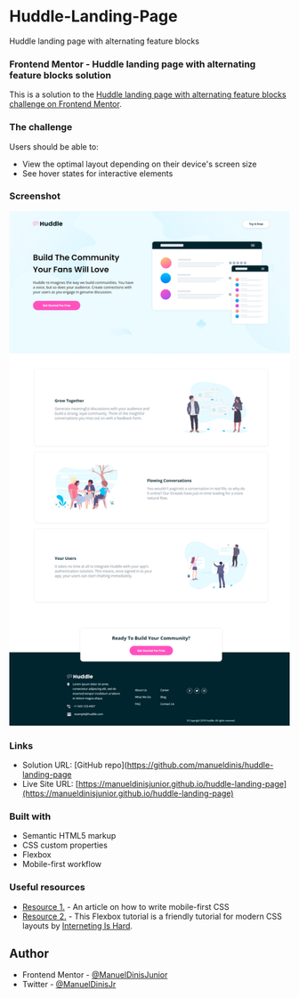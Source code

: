# Huddle-Landing-Page
Huddle landing page with alternating feature blocks

### Frontend Mentor - Huddle landing page with alternating feature blocks solution

This is a solution to the [Huddle landing page with alternating feature blocks challenge on Frontend Mentor](https://www.frontendmentor.io/challenges/huddle-landing-page-with-alternating-feature-blocks-5ca5f5981e82137ec91a5100/hub). 

### The challenge

Users should be able to:

- View the optimal layout depending on their device's screen size
- See hover states for interactive elements

### Screenshot

![](./images/screenshot.png)

### Links

- Solution URL: [GitHub repo](https://github.com/manueldinis/huddle-landing-page
- Live Site URL: [https://manueldinisjunior.github.io/huddle-landing-page](https://manueldinisjunior.github.io/huddle-landing-page)

### Built with

- Semantic HTML5 markup
- CSS custom properties
- Flexbox
- Mobile-first workflow

### Useful resources

- [Resource 1.](https://zellwk.com/blog/how-to-write-mobile-first-css/) - An article on how to write mobile-first CSS
- [Resource 2.](https://www.internetingishard.com/html-and-css/flexbox/) - This Flexbox tutorial is a friendly tutorial for modern CSS layouts by [Interneting Is Hard](https://www.internetingishard.com/).

## Author

- Frontend Mentor - [@ManuelDinisJunior](https://www.frontendmentor.io/profile/manueldinisjunior)
- Twitter - [@ManuelDinisJr](https://www.twitter.com/munueldinisjr)



